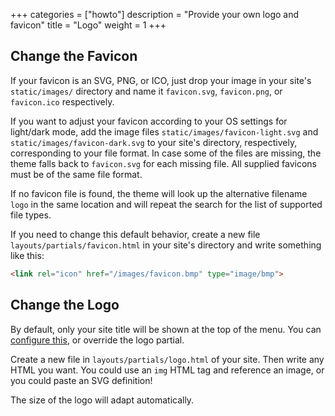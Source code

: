 +++
categories = ["howto"]
description = "Provide your own logo and favicon"
title = "Logo"
weight = 1
+++

## Change the Favicon

If your favicon is an SVG, PNG, or ICO, just drop your image in your site's `static/images/` directory and name it `favicon.svg`, `favicon.png`, or `favicon.ico` respectively.

If you want to adjust your favicon according to your OS settings for light/dark mode, add the image files `static/images/favicon-light.svg` and `static/images/favicon-dark.svg` to your site's directory, respectively, corresponding to your file format. In case some of the files are missing, the theme falls back to `favicon.svg` for each missing file. All supplied favicons must be of the same file format.

If no favicon file is found, the theme will look up the alternative filename `logo` in the same location and will repeat the search for the list of supported file types.

If you need to change this default behavior, create a new file `layouts/partials/favicon.html` in your site's directory and write something like this:

````html {title="layouts/partials/favicon.html"}
<link rel="icon" href="/images/favicon.bmp" type="image/bmp">
````

## Change the Logo

By default, only your site title will be shown at the top of the menu. You can [configure this](configuration/sidebar/headerfooter#title), or override the logo partial.

Create a new file in `layouts/partials/logo.html` of your site. Then write any HTML you want. You could use an `img` HTML tag and reference an image, or you could paste an SVG definition!

The size of the logo will adapt automatically.
